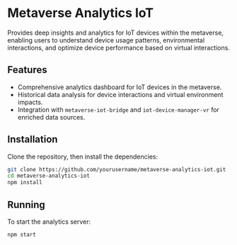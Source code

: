 # Metaverse Analytics IoT

Provides deep insights and analytics for IoT devices within the metaverse, enabling users to understand device usage patterns, environmental interactions, and optimize device performance based on virtual interactions.

## Features

- Comprehensive analytics dashboard for IoT devices in the metaverse.
- Historical data analysis for device interactions and virtual environment impacts.
- Integration with `metaverse-iot-bridge` and `iot-device-manager-vr` for enriched data sources.

## Installation

Clone the repository, then install the dependencies:

```bash
git clone https://github.com/yourusername/metaverse-analytics-iot.git
cd metaverse-analytics-iot
npm install

```

## Running 

To start the analytics server:



```bash
npm start
